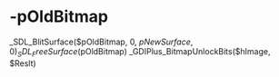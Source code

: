 # -pOldBitmap
_SDL_BlitSurface($pOldBitmap, 0, $pNewSurface, 0) _SDL_FreeSurface($pOldBitmap)  _GDIPlus_BitmapUnlockBits($hImage, $Reslt)
